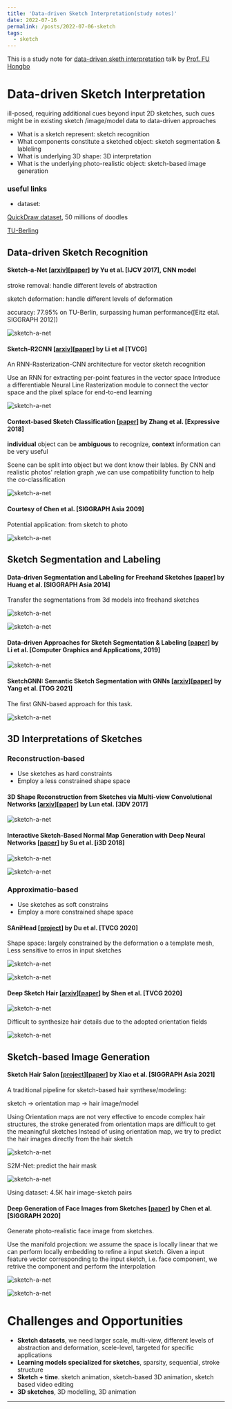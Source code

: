 ```yaml
---
title: 'Data-driven Sketch Interpretation(study notes)'
date: 2022-07-16
permalink: /posts/2022-07-06-sketch
tags:
  - sketch
---
```


This is a study note for [data-driven sketh interpretation](https://www.youtube.com/watch?v=Gb8aWqxKJ_4) talk by [Prof. FU Hongbo](https://scholars.cityu.edu.hk/person/hongbofu)

Data-driven Sketch Interpretation
======

ill-posed, requiring additional cues beyond input 2D sketches, such cues might be in existing sketch /image/model data to data-driven approaches

- What is a sketch represent: sketch recognition
- What components constitute a sketched object: sketch segmentation & lableling
- What is underlying 3D shape: 3D interpretation
- What is the underlying photo-realistic object: sketch-based image generation

### useful links
- dataset: 

[QuickDraw dataset](https://quickdraw.withgoogle.com), 50 millions of doodles

[TU-Berling](https://cybertron.cg.tu-berlin.de/eitz/projects/classifysketch/)

## Data-driven Sketch Recognition

#### Sketch-a-Net [[arxiv](https://arxiv.org/abs/1501.07873)][[paper](https://arxiv.org/pdf/1501.07873.pdf)] by Yu et al. [IJCV 2017], CNN model

stroke removal: handle different levels of abstraction

sketch deformation: handle different levels of deformation

accuracy: 77.95% on TU-Berlin, surpassing human performance([Eitz etal. SIGGRAPH 2012])

![sketch-a-net](/files/images/posts/sketch-a-net.png)


#### Sketch-R2CNN [[arxiv](https://arxiv.org/abs/1811.08170)][[paper](https://arxiv.org/pdf/1811.08170.pdf)] by Li et al [TVCG]

An RNN-Rasterization-CNN architecture for vector sketch recognition

Use an RNN for extracting per-point features in the vector space
Introduce a differentiable Neural Line Rasterization module to connect the vector space and the pixel splace for end-to-end learning

![sketch-a-net](/files/images/posts/Sketch-R2CNN.png)


#### Context-based Sketch Classification [[paper](https://scholars.cityu.edu.hk/files/28603466/SketchCoClass.pdf)] by Zhang et al. [Expressive 2018]

**individual** object can be **ambiguous** to recognize, **context** information can be very useful

Scene can be split into object but we dont know their lables. By CNN and realistic photos' relation graph ,we can use compatibility function to help the co-classification

![sketch-a-net](/files/images/posts/Context-based-Sketch-Classification.png)


#### Courtesy of Chen et al. [SIGGRAPH Asia 2009]

Potential application: from sketch to photo

![sketch-a-net](/files/images/posts/sketch-to-photo.png)


## Sketch Segmentation and Labeling

#### Data-driven Segmentation and Labeling for Freehand Sketches [[paper](https://www.cs.cityu.edu.hk/~rynson/papers/siga14.pdf)] by Huang et al. [SIGGRAPH Asia 2014]

Transfer the segmentations from 3d models into freehand sketches

![sketch-a-net](/files/images/posts/Data-driven-Segmentation-cnn.png)

![sketch-a-net](/files/images/posts/Data-driven-Segmentation-cnn2.png)


#### Data-driven Approaches for Sketch Segmentation & Labeling [[paper](https://arxiv.org/ftp/arxiv/papers/1807/1807.11847.pdf)] by Li et al. [Computer Graphics and Applications, 2019]

![sketch-a-net](/files/images/posts/Data-driven-Approaches-for-Sketch-Segmentation.png)


#### SketchGNN: Semantic Sketch Segmentation with GNNs [[arxiv](https://arxiv.org/abs/2003.00678)][[paper](https://arxiv.org/pdf/2003.00678)] by Yang et al. [TOG 2021]

The first GNN-based approach for this task.

![sketch-a-net](/files/images/posts/SketchGNN.png)


## 3D Interpretations of Sketches

### Reconstruction-based

- Use sketches as hard constraints
- Employ a less constrained shape space

#### 3D Shape Reconstruction from Sketches via Multi-view Convolutional Networks [[arxiv](https://arxiv.org/abs/1707.06375?context=cs)][[paper](https://arxiv.org/pdf/1707.06375)] by Lun etal. [3DV 2017]

![sketch-a-net](/files/images/posts/3d-shape-reconstruction-multi-view-cnn.png)

#### Interactive Sketch-Based Normal Map Generation with Deep Neural Networks [[paper](https://shizhezhou.github.io/projects/sketch2NormalMap/a22-Su.pdf)] by Su et al. [i3D 2018]

![sketch-a-net](/files/images/posts/Sketch2NormalMap.png)

![sketch-a-net](/files/images/posts/Sketch2NormalMap2.png)

### Approximatio-based

- Use sketches as soft constrains
- Employ a more constrained shape space

#### SAniHead [[project](https://scholars.cityu.edu.hk/en/publications/sanihead(3df6a49c-402f-48d9-b586-7579924aee8d).html)] by Du et al. [TVCG 2020]

Shape space: largely constrained by the deformation o a template mesh, Less sensitive to erros in input sketches

![sketch-a-net](/files/images/posts/SAniHead.png)

![sketch-a-net](/files/images/posts/SAniHead2.png)

#### Deep Sketch Hair [[arxiv](https://arxiv.org/abs/1908.07198)][[paper](https://arxiv.org/pdf/1908.07198)] by Shen et al. [TVCG 2020]

![sketch-a-net](/files/images/posts/Deep-Sketch-Hair.png)

Difficult to synthesize hair details due to the adopted orientation fields

![sketch-a-net](/files/images/posts/Deep-Sketch-Hair2.png)


## Sketch-based Image Generation


#### Sketch Hair Salon [[project](https://chufengxiao.github.io/SketchHairSalon/)][[paper](https://arxiv.org/pdf/2109.07874.pdf)] by Xiao et al. [SIGGRAPH Asia 2021]

A traditional pipeline for sketch-based hair synthese/modeling:

sketch -> orientation map -> hair image/model

Using Orientation maps are not very effective to encode complex hair structures, the stroke generated from orientation maps are difficult to get the meaningful sketches
Instead of using orientation map, we try to predict the hair images directly from the hair sketch

![sketch-a-net](/files/images/posts/Sketch-Hair-Salon1.png)

S2M-Net: predict the hair mask

![sketch-a-net](/files/images/posts/Sketch-Hair-Salon2.png)


Using dataset: 4.5K hair image-sketch pairs


#### Deep Generation of Face Images from Sketches [[paper](https://arxiv.org/pdf/2006.01047.pdf)] by Chen et al. [SIGGRAPH 2020]

Generate photo-realistic face image from sketches.

Use the manifold projection: we assume the space is locally linear that we can perform locally embedding to refine a input sketch. Given a input feature vector corresponding to the input sketch, i.e. face component, we retrive the component and perform the interpolation

![sketch-a-net](/files/images/posts/Deep-Face-Drawing.png)

![sketch-a-net](/files/images/posts/Deep-Face-Drawing2.png)


# Challenges and Opportunities

- **Sketch datasets**, we need larger scale, multi-view, different levels of abstraction and deformation, scele-level, targeted for specific applications
- **Learning models specialized for sketches**, sparsity, sequential, stroke structure
- **Sketch + time**. sketch animation, sketch-based 3D animation, sketch based video editing
- **3D sketches**, 3D modelling, 3D animation

------